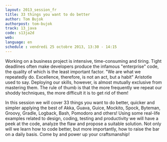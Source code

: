 ```yaml
---
layout: 2013_session_fr
title: 33 things you want to do better
author: Tom Bujok
authorpost: tom-bujok
track: 13_java
code: s13ja2d
web: 
language: en
schedule : vendredi 25 octobre 2013, 13:30 - 14:15
---
```


Working on a business project is intensive, time-consuming and tiring. Tight deadlines often make developers produce the infamous "enterprise" code, the quality of which is the least important factor. "We are what we repeatedly do. Excellence, therefore, is not an act, but a habit" Aristotle used to say. Deploying our skills, however, is almost mutually exclusive from mastering them. The rule of thumb is that the more frequently we repeat our shoddy techniques, the more difficult it is to get rid of them! 

In this session we will cover 33 things you want to do better, quicker and simpler applying the best of Akka, Guava, Guice, Mockito, Spock, Byteman, Groovy, Gradle, Logback, Bash, Pomodoro and others!
Using some real-life examples related to design, coding, testing and productivity we will have a peek at the code, analyze the flaw and propose a suitable solution.
Not only will we learn how to code better, but more importantly, how to raise the bar on a daily basis. Come by and power up your craftsmanship!
